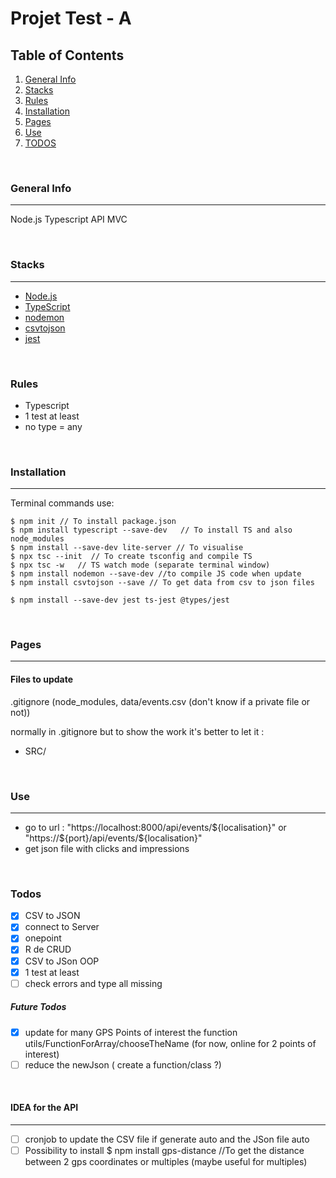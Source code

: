 # Projet Test - A

## Table of Contents
1. [General Info](#general-info)
2. [Stacks](#stacks)
3. [Rules](#rules)
4. [Installation](#installation)
5. [Pages](#pages)
6. [Use](#use)
7. [TODOS](#todos)


<br/>

### General Info
---
Node.js Typescript API MVC

<br/>

### Stacks
---
- [Node.js](https://nodejs.org/en/)
- [TypeScript](https://www.typescriptlang.org/)
- [nodemon](https://www.npmjs.com/package/nodemon)
- [csvtojson](https://www.npmjs.com/package/csvtojson)
- [jest](https://jestjs.io/)


<br/>

### Rules

- Typescript
- 1 test at least
- no type = any


<br/>

### Installation
---

Terminal commands use:

```
$ npm init // To install package.json
$ npm install typescript --save-dev   // To install TS and also node_modules
$ npm install --save-dev lite-server // To visualise
$ npx tsc --init  // To create tsconfig and compile TS
$ npx tsc -w   // TS watch mode (separate terminal window)
$ npm install nodemon --save-dev //to compile JS code when update
$ npm install csvtojson --save // To get data from csv to json files

$ npm install --save-dev jest ts-jest @types/jest
```

<br/>

### Pages
---


#### Files to update
.gitignore (node_modules, data/events.csv (don't know if a private file or not))

normally in .gitignore but to show the work it's better to let it :
- SRC/


<br/>

### Use
---
- go to url : "https://localhost:8000/api/events/${localisation}" or "https://${port}/api/events/${localisation}"
- get json file with clicks and impressions

<br/>

### Todos
- [X] CSV to JSON
- [X] connect to Server
- [X] onepoint
- [X] R de CRUD
- [X] CSV to JSon OOP
- [X] 1 test at least
- [ ] check errors and type all missing

##### Future Todos
- [X] update for many GPS Points of interest the function utils/FunctionForArray/chooseTheName (for now, online for 2 points of interest)
- [ ] reduce the newJson ( create a function/class ?)

<br/>

#### IDEA for the API
---
- [ ] cronjob to update the CSV file if generate auto and the JSon file auto
- [ ] Possibility to install \$ npm install gps-distance //To get the distance between 2 gps coordinates or multiples (maybe useful for multiples)
<br/>




